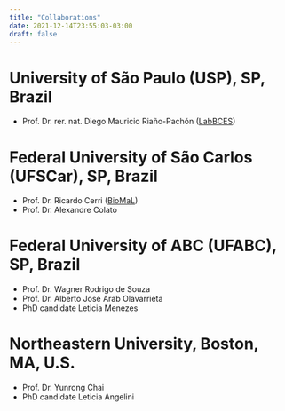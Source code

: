 ```yaml
---
title: "Collaborations"
date: 2021-12-14T23:55:03-03:00
draft: false
---
```


# University of São Paulo (USP), SP, Brazil

 * Prof. Dr. rer. nat. Diego Mauricio Riaño-Pachón ([LabBCES](https://labbces.netlify.app/))

# Federal University of São Carlos (UFSCar), SP, Brazil

 * Prof. Dr. Ricardo Cerri ([BioMaL](http://www.biomal.ufscar.br/))
 * Prof. Dr. Alexandre Colato

# Federal University of ABC (UFABC), SP, Brazil

 * Prof. Dr. Wagner Rodrigo de Souza
 * Prof. Dr. Alberto José Arab Olavarrieta
 * PhD candidate Leticia Menezes

# Northeastern University, Boston, MA, U.S.

 * Prof. Dr. Yunrong Chai
 * PhD candidate Leticia Angelini

